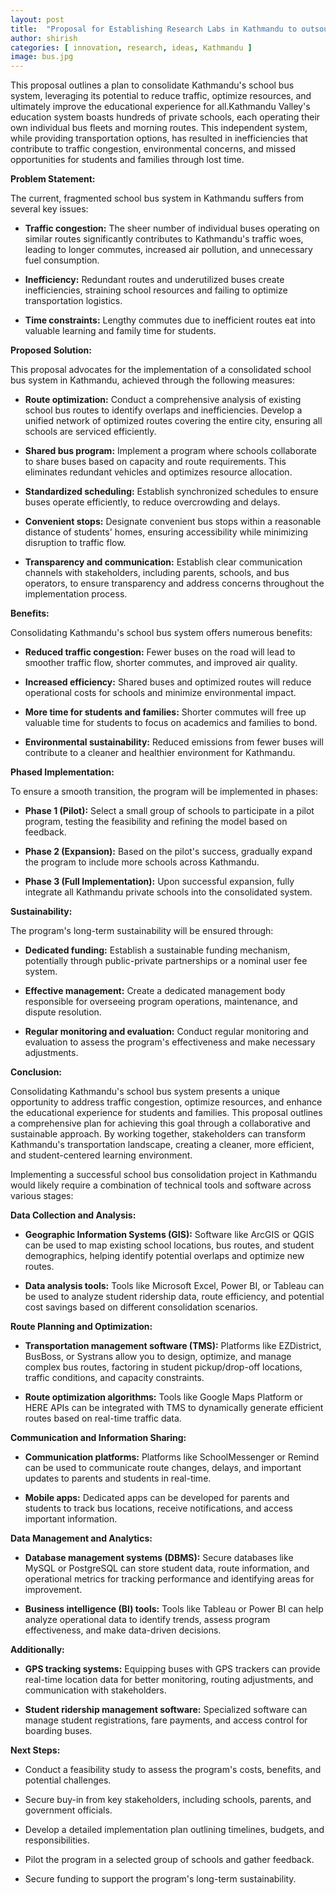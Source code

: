 ```yaml
---
layout: post
title:  "Proposal for Establishing Research Labs in Kathmandu to outsource research and innovation from foreign Universities"
author: shirish
categories: [ innovation, research, ideas, Kathmandu ]
image: bus.jpg
---
```


This proposal outlines a plan to consolidate Kathmandu's school bus system, leveraging its potential to reduce traffic, optimize resources, and ultimately improve the educational experience for all.Kathmandu Valley's education system boasts hundreds of private schools, each operating their own individual bus fleets and morning routes. This independent system, while providing transportation options, has resulted in inefficiencies that contribute to traffic congestion, environmental concerns, and missed opportunities for students and families through lost time. 

**Problem Statement:**

The current, fragmented school bus system in Kathmandu suffers from several key issues:

-   **Traffic congestion:** The sheer number of individual buses operating on similar routes significantly contributes to Kathmandu's traffic woes, leading to longer commutes, increased air pollution, and unnecessary fuel consumption.

-   **Inefficiency:** Redundant routes and underutilized buses create inefficiencies, straining school resources and failing to optimize transportation logistics.

-   **Time constraints:** Lengthy commutes due to inefficient routes eat into valuable learning and family time for students.

**Proposed Solution:**

This proposal advocates for the implementation of a consolidated school bus system in Kathmandu, achieved through the following measures:

-   **Route optimization:** Conduct a comprehensive analysis of existing school bus routes to identify overlaps and inefficiencies. Develop a unified network of optimized routes covering the entire city, ensuring all schools are serviced efficiently.

-   **Shared bus program:** Implement a program where schools collaborate to share buses based on capacity and route requirements. This eliminates redundant vehicles and optimizes resource allocation.

-   **Standardized scheduling:** Establish synchronized schedules to ensure buses operate efficiently, to reduce overcrowding and delays.

-   **Convenient stops:** Designate convenient bus stops within a reasonable distance of students' homes, ensuring accessibility while minimizing disruption to traffic flow.

-   **Transparency and communication:** Establish clear communication channels with stakeholders, including parents, schools, and bus operators, to ensure transparency and address concerns throughout the implementation process.

**Benefits:**

Consolidating Kathmandu's school bus system offers numerous benefits:

-   **Reduced traffic congestion:** Fewer buses on the road will lead to smoother traffic flow, shorter commutes, and improved air quality.

-   **Increased efficiency:** Shared buses and optimized routes will reduce operational costs for schools and minimize environmental impact.

-   **More time for students and families:** Shorter commutes will free up valuable time for students to focus on academics and families to bond.

-   **Environmental sustainability:** Reduced emissions from fewer buses will contribute to a cleaner and healthier environment for Kathmandu.

**Phased Implementation:**

To ensure a smooth transition, the program will be implemented in phases:

-   **Phase 1 (Pilot):** Select a small group of schools to participate in a pilot program, testing the feasibility and refining the model based on feedback.

-   **Phase 2 (Expansion):** Based on the pilot's success, gradually expand the program to include more schools across Kathmandu.

-   **Phase 3 (Full Implementation):** Upon successful expansion, fully integrate all Kathmandu private schools into the consolidated system.

**Sustainability:**

The program's long-term sustainability will be ensured through:

-   **Dedicated funding:** Establish a sustainable funding mechanism, potentially through public-private partnerships or a nominal user fee system.

-   **Effective management:** Create a dedicated management body responsible for overseeing program operations, maintenance, and dispute resolution.

-   **Regular monitoring and evaluation:** Conduct regular monitoring and evaluation to assess the program's effectiveness and make necessary adjustments.

**Conclusion:**

Consolidating Kathmandu's school bus system presents a unique opportunity to address traffic congestion, optimize resources, and enhance the educational experience for students and families. This proposal outlines a comprehensive plan for achieving this goal through a collaborative and sustainable approach. By working together, stakeholders can transform Kathmandu's transportation landscape, creating a cleaner, more efficient, and student-centered learning environment.

Implementing a successful school bus consolidation project in Kathmandu would likely require a combination of technical tools and software across various stages:

**Data Collection and Analysis:**

-   **Geographic Information Systems (GIS):** Software like ArcGIS or QGIS can be used to map existing school locations, bus routes, and student demographics, helping identify potential overlaps and optimize new routes.

-   **Data analysis tools:** Tools like Microsoft Excel, Power BI, or Tableau can be used to analyze student ridership data, route efficiency, and potential cost savings based on different consolidation scenarios.

**Route Planning and Optimization:**

-   **Transportation management software (TMS):** Platforms like EZDistrict, BusBoss, or Systrans allow you to design, optimize, and manage complex bus routes, factoring in student pickup/drop-off locations, traffic conditions, and capacity constraints.

-   **Route optimization algorithms:** Tools like Google Maps Platform or HERE APIs can be integrated with TMS to dynamically generate efficient routes based on real-time traffic data.

**Communication and Information Sharing:**

-   **Communication platforms:** Platforms like SchoolMessenger or Remind can be used to communicate route changes, delays, and important updates to parents and students in real-time.

-   **Mobile apps:** Dedicated apps can be developed for parents and students to track bus locations, receive notifications, and access important information.

**Data Management and Analytics:**

-   **Database management systems (DBMS):** Secure databases like MySQL or PostgreSQL can store student data, route information, and operational metrics for tracking performance and identifying areas for improvement.

-   **Business intelligence (BI) tools:** Tools like Tableau or Power BI can help analyze operational data to identify trends, assess program effectiveness, and make data-driven decisions.

**Additionally:**

-   **GPS tracking systems:** Equipping buses with GPS trackers can provide real-time location data for better monitoring, routing adjustments, and communication with stakeholders.

-   **Student ridership management software:** Specialized software can manage student registrations, fare payments, and access control for boarding buses.


**Next Steps:**

-   Conduct a feasibility study to assess the program's costs, benefits, and potential challenges.

-   Secure buy-in from key stakeholders, including schools, parents, and government officials.

-   Develop a detailed implementation plan outlining timelines, budgets, and responsibilities.

-   Pilot the program in a selected group of schools and gather feedback.

-   Secure funding to support the program's long-term sustainability.